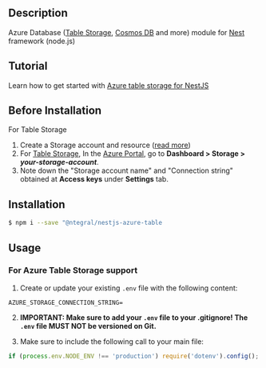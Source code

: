 ## Description

Azure Database ([Table Storage](http://bit.ly/nest_azure-storage-table), [Cosmos DB](https://azure.microsoft.com/en-us/services/cosmos-db/) and more) module for [Nest](https://github.com/nestjs/nest) framework (node.js)

## Tutorial

Learn how to get started with [Azure table storage for NestJS](https://trilon.io/blog/nestjs-nosql-azure-table-storage)

## Before Installation

For Table Storage

1. Create a Storage account and resource ([read more](http://bit.ly/nest_new-azure-storage-account))
1. For [Table Storage](http://bit.ly/nest_azure-storage-table), In the [Azure Portal](https://portal.azure.com), go to **Dashboard > Storage > _your-storage-account_**.
1. Note down the "Storage account name" and "Connection string" obtained at **Access keys** under **Settings** tab. 

## Installation

```bash
$ npm i --save "@ntegral/nestjs-azure-table
```

## Usage

### For Azure Table Storage support

1. Create or update your existing `.env` file with the following content:

```
AZURE_STORAGE_CONNECTION_STRING=
```

2. **IMPORTANT: Make sure to add your `.env` file to your .gitignore! The `.env` file MUST NOT be versioned on Git.**

3. Make sure to include the following call to your main file:

```typescript
if (process.env.NODE_ENV !== 'production') require('dotenv').config();
```
